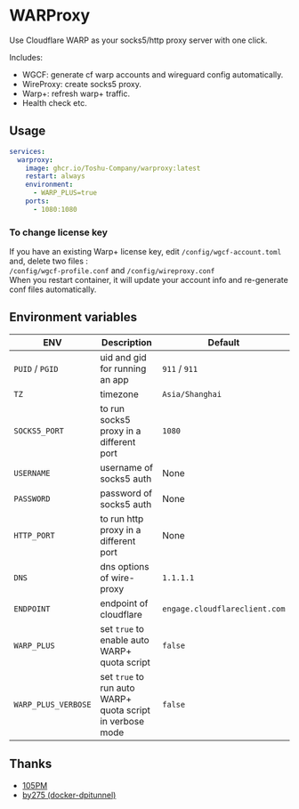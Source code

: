 # WARProxy

Use Cloudflare WARP as your socks5/http proxy server with one click.

Includes:

- WGCF: generate cf warp accounts and wireguard config automatically.
- WireProxy: create socks5 proxy.
- Warp+: refresh warp+ traffic.
- Health check etc.

## Usage

```yaml
services:
  warproxy:
    image: ghcr.io/Toshu-Company/warproxy:latest
    restart: always
    environment:
      - WARP_PLUS=true
    ports:
      - 1080:1080
```

### To change license key

If you have an existing Warp+ license key, edit `/config/wgcf-account.toml` and, delete two files :  
`/config/wgcf-profile.conf` and `/config/wireproxy.conf`  
When you restart container, it will update your account info and re-generate conf files automatically.

## Environment variables

| ENV                 | Description                                               | Default                       |
| ------------------- | --------------------------------------------------------- | ----------------------------- |
| `PUID` / `PGID`     | uid and gid for running an app                            | `911` / `911`                 |
| `TZ`                | timezone                                                  | `Asia/Shanghai`               |
| `SOCKS5_PORT`       | to run socks5 proxy in a different port                   | `1080`                        |
| `USERNAME`          | username of socks5 auth                                   | None                          |
| `PASSWORD`          | password of socks5 auth                                   | None                          |
| `HTTP_PORT`         | to run http proxy in a different port                     | None                          |
| `DNS`               | dns options of wire-proxy                                 | `1.1.1.1`                     |
| `ENDPOINT`          | endpoint of cloudflare                                    | `engage.cloudflareclient.com` |
| `WARP_PLUS`         | set `true` to enable auto WARP+ quota script              | `false`                       |
| `WARP_PLUS_VERBOSE` | set `true` to run auto WARP+ quota script in verbose mode | `false`                       |

## Thanks

- [105PM](https://github.com/105PM/docker-warproxy)
- [by275 (docker-dpitunnel)](https://github.com/by275/docker-dpitunnel)
